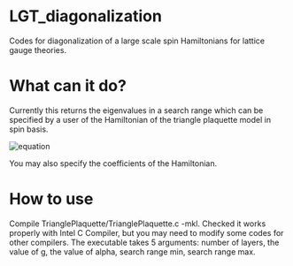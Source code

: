 # LGT_diagonalization
Codes for diagonalization of a large scale spin Hamiltonians for lattice gauge theories. 

# What can it do?
Currently this returns the eigenvalues in a search range which can be specified by a user of the Hamiltonian of the triangle plaquette model in spin basis. 

![equation](https://quicklatex.com/cache3/a4/ql_050cffb910751f6935fa2d395463f1a4_l3.png)

You may also specify the coefficients of the Hamiltonian. 

# How to use
Compile TrianglePlaquette/TrianglePlaquette.c -mkl. Checked it works properly with Intel C Compiler, but you may need to modify some codes for other compilers. The executable takes 5 arguments: number of layers, the value of g, the value of alpha, search range min, search range max. 
